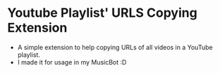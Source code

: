 # Youtube Playlist' URLS Copying Extension

- A simple extension to help copying URLs of all videos in a YouTube playlist.
- I made it for usage in my MusicBot :D

<!-- ## Table of Contents

- [Installation](#installation)
- [Usage](#usage)
- [Contributing](#contributing)
- [License](#license)

## Installation

Instructions on how to install and set up the project.

## Usage

Examples and instructions on how to use the project.

## Contributing

Guidelines for contributing to the project.

## License

Information about the project's license. -->